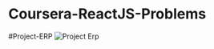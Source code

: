 # Coursera-ReactJS-Problems
#Project-ERP
![Project Erp](https://github.com/Ratanesh-Patil/Coursera-ReactJS-Problems/assets/121053810/c7bf8069-5ab0-4790-92cc-8cda9c57acdb)
